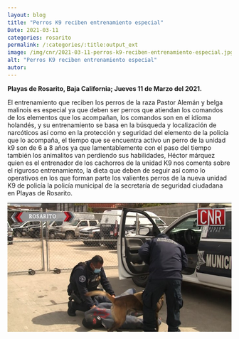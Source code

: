 ```yaml
---
layout: blog
title: "Perros K9 reciben entrenamiento especial"
Date: 2021-03-11
categories: rosarito
permalink: /:categories/:title:output_ext
image: /img/cnr/2021-03-11-perros-k9-reciben-entrenamiento-especial.jpg
alt: "Perros K9 reciben entrenamiento especial"
autor:
---
```


**Playas de Rosarito, Baja California; Jueves 11 de Marzo del 2021.** 

El entrenamiento que reciben los perros de la raza Pastor Alemán y belga malinois es especial ya que deben ser perros que atiendan los comandos de los elementos que los acompañan, los comandos son en el idioma holandés, y su entrenamiento se basa en la búsqueda y localización de narcóticos así como en la protección y seguridad del elemento de la policía que lo acompaña, el tiempo que se encuentra activo un perro de la unidad k9 son de 6 a 8 años ya que lamentablemente con el paso del tiempo también los animalitos van perdiendo sus habilidades, Héctor márquez quien es el entrenador de los cachorros de la unidad K9 nos comenta sobre el riguroso entrenamiento, la dieta que deben de seguir así como lo operativos en los que forman parte los valientes perros de la nueva unidad K9 de policía la policía municipal de la secretaría de seguridad ciudadana en Playas de Rosarito.

<div id="carouselExampleSlidesOnly" class="carousel slide" data-ride="carousel">
  <div class="carousel-inner">
    <div class="carousel-item active">
       <img class="d-block w-100" src="/img/cnr/2021-03-11-perros-k9-reciben-entrenamiento-especial.jpg" loading="lazy"  alt="Perros K9 reciben entrenamiento especial">
    </div>
  </div>
</div>